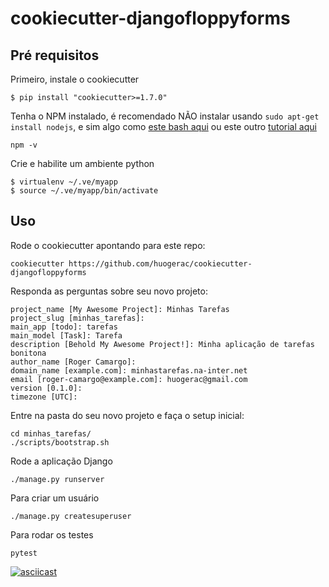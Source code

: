 # cookiecutter-djangofloppyforms

## Pré requisitos

Primeiro, instale o cookiecutter

    $ pip install "cookiecutter>=1.7.0"

Tenha o NPM instalado, é recomendado NÃO instalar usando `sudo apt-get install nodejs`, e sim algo como
[este bash aqui](https://github.com/huogerac/dev-tools/blob/master/install_nvm.sh) ou este outro [tutorial aqui](https://heynode.com/tutorial/install-nodejs-locally-nvm)

    npm -v

Crie e habilite um ambiente python

    $ virtualenv ~/.ve/myapp
    $ source ~/.ve/myapp/bin/activate

## Uso

Rode o cookiecutter apontando para este repo:

    cookiecutter https://github.com/huogerac/cookiecutter-djangofloppyforms

Responda as perguntas sobre seu novo projeto:

    project_name [My Awesome Project]: Minhas Tarefas
    project_slug [minhas_tarefas]:
    main_app [todo]: tarefas
    main_model [Task]: Tarefa
    description [Behold My Awesome Project!]: Minha aplicação de tarefas bonitona
    author_name [Roger Camargo]:
    domain_name [example.com]: minhastarefas.na-inter.net
    email [roger-camargo@example.com]: huogerac@gmail.com
    version [0.1.0]:
    timezone [UTC]:

Entre na pasta do seu novo projeto e faça o setup inicial:

    cd minhas_tarefas/
    ./scripts/bootstrap.sh

Rode a aplicação Django

    ./manage.py runserver

Para criar um usuário

    ./manage.py createsuperuser

Para rodar os testes

    pytest

[![asciicast](https://asciinema.org/a/O33SwNhgsEelOom6pQ1xBRTz7.svg)](https://asciinema.org/a/O33SwNhgsEelOom6pQ1xBRTz7)

